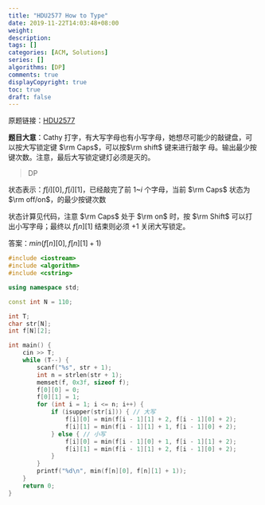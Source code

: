 ```yaml
---
title: "HDU2577 How to Type"
date: 2019-11-22T14:03:48+08:00
weight: 
description:
tags: []
categories: [ACM, Solutions]
series: []
algorithms: [DP]
comments: true
displayCopyright: true
toc: true
draft: false
---
```


原题链接：[HDU2577](http://acm.hdu.edu.cn/showproblem.php?pid=2577 )

**题目大意**：Cathy 打字，有大写字母也有小写字母，她想尽可能少的敲键盘，可以按大写锁定键 $\rm Caps$，可以按$\rm shift$ 键来进行敲字 母。输出最少按键次数。注意，最后大写锁定键灯必须是灭的。

<!--more-->

> DP

状态表示：$f[i][0],f[i][1]$，已经敲完了前 $1$~$i$ 个字母，当前 $\rm Caps$ 状态为 $\rm off/on$，的最少按键次数

状态计算见代码，注意 $\rm Caps$ 处于 $\rm on$ 时，按 $\rm Shift$ 可以打出小写字母；最终以 $f[n][1]$ 结束则必须 $+1$ 关闭大写锁定。

答案：$min(f[n][0], f[n][1] + 1)$

```cpp
#include <iostream>
#include <algorithm>
#include <cstring>

using namespace std;

const int N = 110;

int T;
char str[N];
int f[N][2];

int main() {
	cin >> T;
	while (T--) {
		scanf("%s", str + 1);
		int n = strlen(str + 1);
		memset(f, 0x3f, sizeof f);
		f[0][0] = 0;
		f[0][1] = 1;
		for (int i = 1; i <= n; i++) {
			if (isupper(str[i])) { // 大写 
				f[i][0] = min(f[i - 1][1] + 2, f[i - 1][0] + 2);
				f[i][1] = min(f[i - 1][1] + 1, f[i - 1][0] + 2);
			} else { // 小写 
				f[i][0] = min(f[i - 1][0] + 1, f[i - 1][1] + 2);
				f[i][1] = min(f[i - 1][1] + 2, f[i - 1][0] + 2);
			}
		}
		printf("%d\n", min(f[n][0], f[n][1] + 1));
	}
	return 0;
}
```